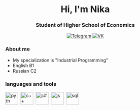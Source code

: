 <div id="header" align="center">
  <h1> Hi, I'm Nika </h1>
  <h3> Student of Higher School of Economics </h3>
</div>

<div id="socials" align="center">
  <a href="https://t.me/nikamartro">
    <img scr="https://img.shields.io/badge/Telegram-blue?style=for-the-badge&logo=telegram&logoColor=white](https://img.icons8.com/?size=48&id=63306&format=png" alt="Telegram"/>
  </a>
  <a href="https://vk.com/martnik">
    <img scr="[https://img.shields.io/badge/VK](https://img.icons8.com/?size=100&id=114452&format=png&color=000000)" alt="VK"/>
  </a>
</div>

### About me
- My specialization is "Industrial Programming"
- English B1
- Russian C2

### languages and tools
<img src="https://cdn.jsdelivr.net/gh/devicons/devicon/icons/python/python-original.svg"
title="pyth" width="40" height="40" />&nbsp;
<img src="https://cdn.jsdelivr.net/gh/devicons/devicon/icons/cplusplus/cplusplus-original.svg"
title="c++" width="40" height="40" />&nbsp;
<img src="https://cdn.jsdelivr.net/gh/devicons/devicon/icons/csharp/csharp-original.svg"
title="c#" width="40" height="40" />&nbsp;
<img src="https://cdn.jsdelivr.net/gh/devicons/devicon/icons/javascript/javascript-original.svg"
title="js" width="40" height="40" />&nbsp;
<img src="https://cdn.jsdelivr.net/gh/devicons/devicon/icons/azuresqldatabase/azuresqldatabase-original.svg"
title="sql" width="40" height="40" />&nbsp;
